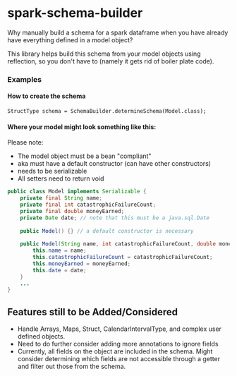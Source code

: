# spark-schema-builder
Why manually build a schema for a spark dataframe when you have already have everything defined in a model object?

This library helps build this schema from your model objects using reflection, so you don't have to (namely it gets rid
of boiler plate code).

### Examples

#### How to create the schema

`StructType schema = SchemaBuilder.determineSchema(Model.class);`

#### Where your model might look something like this:
Please note:
* The model object must be a bean "compliant"
* aka must have a default constructor (can have other constructors)
* needs to be serializable
* All setters need to return void
```java
public class Model implements Serializable {
    private final String name;
    private final int catastrophicFailureCount;
    private final double moneyEarned;
    private Date date; // note that this must be a java.sql.Date
    
    public Model() {} // a default constructor is necessary
    
    public Model(String name, int catastrophicFailureCount, double moneyEarned, Date date) {
        this.name = name;
        this.catastrophicFailureCount = catastrophicFailureCount;
        this.moneyEarned = moneyEarned;
        this.date = date;
    }
    ...
}
```

## Features still to be Added/Considered

* Handle Arrays, Maps, Struct, CalendarIntervalType, and complex user defined objects.
* Need to do further consider adding more annotations to ignore fields
* Currently, all fields on the object are included in the schema. Might consider determining which fields are not accessible through a getter and filter out those from the schema.